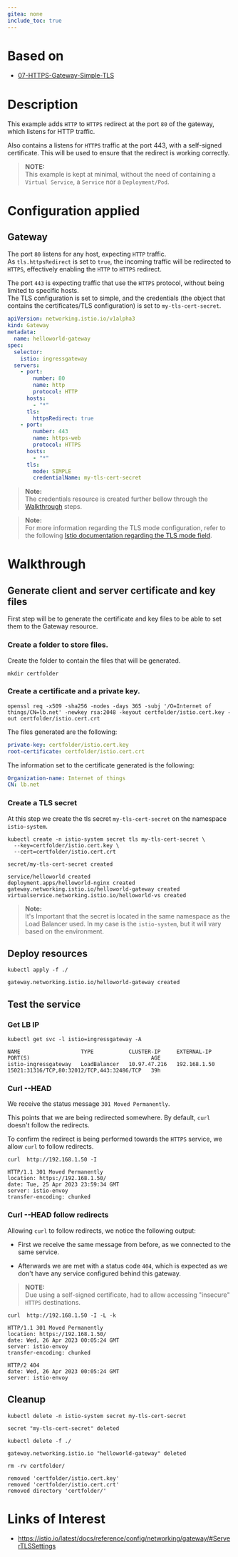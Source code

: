 ```yaml
---
gitea: none
include_toc: true
---
```


# Based on

- [07-HTTPS-Gateway-Simple-TLS](../03-HTTPS-Gateway-Simple-TLS)

# Description

This example adds `HTTP` to `HTTPS` redirect at the port `80` of the gateway, which listens for HTTP traffic.

Also contains a listens for `HTTPS` traffic at the port 443, with a self-signed certificate. This will be used to ensure that the redirect is working correctly.


> **NOTE:**\
> This example is kept at minimal, without the need of containing a `Virtual Service`, a `Service` nor a `Deployment/Pod`.

# Configuration applied

## Gateway

The port `80` listens for any host, expecting `HTTP` traffic.\
As `tls.httpsRedirect` is set to `true`, the incoming traffic will be redirected to `HTTPS`, effectively enabling the `HTTP` to `HTTPS` redirect.


The port `443` is expecting traffic that use the `HTTPS` protocol, without being limited to specific hosts.\
The TLS configuration is set to simple, and the credentials (the object that contains the certificates/TLS configuration) is set to `my-tls-cert-secret`.

```yaml
apiVersion: networking.istio.io/v1alpha3
kind: Gateway
metadata:
  name: helloworld-gateway
spec:
  selector:
    istio: ingressgateway
  servers:
    - port:
        number: 80
        name: http
        protocol: HTTP
      hosts:
        - "*"
      tls:
        httpsRedirect: true
    - port:
        number: 443
        name: https-web
        protocol: HTTPS
      hosts:
        - "*"
      tls:
        mode: SIMPLE
        credentialName: my-tls-cert-secret
```

> **Note:**\
> The credentials resource is created further bellow through the [Walkthrough](#walkthrough) steps.

> **Note:**\
> For more information regarding the TLS mode configuration, refer to the following [Istio documentation regarding the TLS mode field](https://istio.io/latest/docs/reference/config/networking/gateway/#ServerTLSSettings-TLSmode).

# Walkthrough

## Generate client and server certificate and key files

First step will be to generate the certificate and key files to be able to set them to the Gateway resource.

### Create a folder to store files.

Create the folder to contain the files that will be generated. 

```shell
mkdir certfolder
```

### Create a certificate and a private key.

```shell
openssl req -x509 -sha256 -nodes -days 365 -subj '/O=Internet of things/CN=lb.net' -newkey rsa:2048 -keyout certfolder/istio.cert.key -out certfolder/istio.cert.crt
```

The files generated are the following:

```yaml
private-key: certfolder/istio.cert.key
root-certificate: certfolder/istio.cert.crt
```

The information set to the certificate generated is the following:

```yaml
Organization-name: Internet of things
CN: lb.net
```

### Create a TLS secret

At this step we create the tls secret `my-tls-cert-secret` on the namespace `istio-system`.

```shell
kubectl create -n istio-system secret tls my-tls-cert-secret \
  --key=certfolder/istio.cert.key \
  --cert=certfolder/istio.cert.crt
```
```text
secret/my-tls-cert-secret created
```
```text
service/helloworld created
deployment.apps/helloworld-nginx created
gateway.networking.istio.io/helloworld-gateway created
virtualservice.networking.istio.io/helloworld-vs created
```

> **Note:**\
> It's Important that the secret is located in the same namespace as the Load Balancer used. In my case is the `istio-system`, but it will vary based on the environment.


## Deploy resources

```shell
kubectl apply -f ./
```
```text
gateway.networking.istio.io/helloworld-gateway created
```

## Test the service

### Get LB IP

```shell
kubectl get svc -l istio=ingressgateway -A
```
```text
NAME                   TYPE           CLUSTER-IP     EXTERNAL-IP    PORT(S)                                      AGE
istio-ingressgateway   LoadBalancer   10.97.47.216   192.168.1.50   15021:31316/TCP,80:32012/TCP,443:32486/TCP   39h
```

### Curl --HEAD

We receive the status message `301 Moved Permanently`.

This points that we are being redirected somewhere. By default, `curl` doesn't follow the redirects. 

To confirm the redirect is being performed towards the `HTTPS` service, we allow `curl` to follow redirects.

```shell
curl  http://192.168.1.50 -I
```
```text
HTTP/1.1 301 Moved Permanently
location: https://192.168.1.50/
date: Tue, 25 Apr 2023 23:59:34 GMT
server: istio-envoy
transfer-encoding: chunked
```

### Curl --HEAD follow redirects

Allowing `curl` to follow redirects, we notice the following output:

- First we receive the same message from before, as we connected to the same service.

- Afterwards we are met with a status code `404`, which is expected as we don't have any service configured behind this gateway.

> **NOTE:**\
> Due using a self-signed certificate, had to allow accessing "insecure" `HTTPS` destinations.  

```shell
curl  http://192.168.1.50 -I -L -k
```
```text
HTTP/1.1 301 Moved Permanently
location: https://192.168.1.50/
date: Wed, 26 Apr 2023 00:05:24 GMT
server: istio-envoy
transfer-encoding: chunked

HTTP/2 404 
date: Wed, 26 Apr 2023 00:05:24 GMT
server: istio-envoy
```

## Cleanup

```shell
kubectl delete -n istio-system secret my-tls-cert-secret
```

```text
secret "my-tls-cert-secret" deleted
```

```shell
kubectl delete -f ./
```
```text
gateway.networking.istio.io "helloworld-gateway" deleted
```

```shell
rm -rv certfolder/
```

```text
removed 'certfolder/istio.cert.key'
removed 'certfolder/istio.cert.crt'
removed directory 'certfolder/'
```

# Links of Interest


- https://istio.io/latest/docs/reference/config/networking/gateway/#ServerTLSSettings